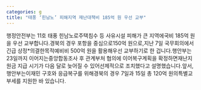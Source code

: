```yaml
---
categories: g
title: "태풍 ‘힌남노’ 피해지역 재난대책비 185억 원 우선 교부"
---
```

행정안전부는 11호 태풍 힌남노로주택침수 등 사유시설 피해가 큰 지역에국비 185억 원을 우선 교부합니다.경북의 경우 포항을 중심으로150억 원으로,지난 7일 국무회의에서 긴급 상정*의결한목적예비비 500억 원을 활용해우선 교부하기로 한 겁니다.행안부는 23일까지 이어지는중앙합동조사 후 관계부처 협의에 이어복구계획을 확정하면재난지원금 지급 시기가 다음 달로 늦어질 수 있어선제적으로 조치했다고 설명했습니다.앞서, 행안부는이재민 구호와 응급복구를 위해경북의 경우 7일과 15일 총 120억 원의특별교부세를 지원한 바 있습니다.